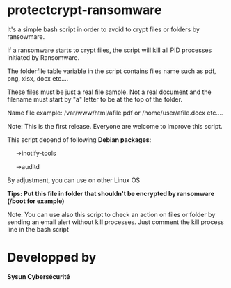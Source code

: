 # protectcrypt-ransomware
 
It's a simple bash script in order to avoid to crypt files or folders by ransowmare.

If a ransomware starts to crypt files, the script will kill all PID processes initiated by Ransomware.

The folderfile table variable in the script contains files name such as pdf, png, xlsx, docx etc....

These files must be just a real file sample. Not a real document and the filename must start by "a" letter to be at the top of the folder.


Name file example: /var/www/html/afile.pdf or /home/user/afile.docx etc....

Note: This is the first release. Everyone are welcome to improve this script.


This script depend of following <b>Debian packages</b>:


&nbsp;&nbsp;&nbsp;&nbsp;&nbsp;&rarr;inotify-tools

&nbsp;&nbsp;&nbsp;&nbsp;&nbsp;&rarr;auditd
  
  
 
  
By adjustment, you can use on other Linux OS

<b>Tips: Put this file in folder that shouldn't be encrypted by ransomware (/boot for example)</b>

Note: You can use also this script to check an action on files or folder by sending an email alert without kill processes. Just comment the kill process line in the bash script

# Developped by
<b>Sysun Cybersécurité</b>
